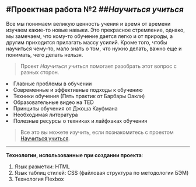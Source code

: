 #Проектная работа №2
##*Научиться учиться*
---

Все мы понимаем великую ценность учения и время от времени изучаем какие-то новые навыки. Это прекрасное стремление, однако, мы замечаем, что кому-то обучение дается легко и от природы, а другим приходится прилагать массу усилий. Кроме того, чтобы научиться чему-то, мало знать о том, что нужно делать, важно еще и понимать, чего делать нельзя.
>Проект _Научиться учиться_ помогает разобрать этот вопрос с разных сторон.

<li>Главные проблемы в обучении
<li>Современные и эффективные подходы к обучению
<li>Техники обучения (Пять практик от Барбары Оакли)
<li>Образовательные видео на TED
<li>Принципы обучения от Джоша Кауфмана
<li>Необходимая литература
<li>Полезные ресурсы о техниках и лайфхаках обучения

>Все это вы можете изучить, если познакомитесь с проектом [Научиться учиться](http://127.0.0.1:5500/Git/how-to-learn/index.html).
---
__Технологии, использованные при создании проекта__:
1. Язык разметки: HTML
2. Язык таблиц стилей: CSS (файловая структура по методологии БЭМ)
3. Технология Flexbox
